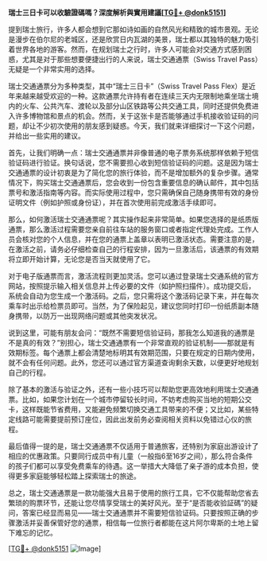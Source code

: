 **瑞士三日卡可以收驗證碼嗎？深度解析與實用建議[[TG💪+ @donk5151](https://t.me/s/donk5151)]**

提到瑞士旅行，许多人都会想到它那如诗如画的自然风光和精致的城市景观。无论是漫步在伯尔尼的老城区，还是欣赏日内瓦湖的美景，瑞士都以其独特的魅力吸引着世界各地的游客。然而，在规划瑞士之行时，许多人可能会对交通方式感到困惑，尤其是对于那些想要便捷出行的人来说，瑞士交通通票（Swiss Travel Pass）无疑是一个非常实用的选择。

瑞士交通通票分为多种类型，其中“瑞士三日卡”（Swiss Travel Pass Flex）是近年来越来越受欢迎的一种。这款通票允许持有者在连续三天内无限制地乘坐瑞士境内的火车、公共汽车、渡轮以及部分山区铁路等公共交通工具，同时还提供免费进入许多博物馆和景点的机会。然而，关于这张卡是否能够通过手机接收验证码的问题，却让不少初次使用的朋友感到疑惑。今天，我们就来详细探讨一下这个问题，并给出一些实用的建议。

首先，让我们明确一点：瑞士交通通票并非像普通的电子票务系统那样依赖于短信验证码进行验证。换句话说，您不需要担心收到短信验证码的问题。这是因为瑞士交通通票的设计初衷是为了简化您的旅行体验，而不是增加额外的复杂步骤。通常情况下，购买瑞士交通通票后，您会收到一份包含重要信息的确认邮件，其中包括票号和激活指南等内容。而实际使用过程中，您只需确保自己随身携带有效的身份证明文件（例如护照或身份证），并在首次使用前完成激活手续即可。

那么，如何激活瑞士交通通票呢？其实操作起来非常简单。如果您选择的是纸质版通票，那么激活过程需要您亲自前往车站的服务窗口或者指定代理处完成。工作人员会核对您的个人信息，并在您的通票上盖章以表明已激活状态。需要注意的是，在激活之前，请务必仔细检查自己的行程安排，因为一旦激活后，该通票的有效期将立即开始计算，无论您是否当天就使用了它。

对于电子版通票而言，激活流程则更加灵活。您可以通过登录瑞士交通系统的官方网站，按照提示输入相关信息并上传必要的文件（如护照扫描件）。成功提交后，系统会自动为您生成一个激活码。之后，您只需将这个激活码记录下来，并在每次乘车时出示给检票员即可。当然，为了保险起见，建议您同时打印一份纸质副本随身携带，以防万一出现网络问题或其他突发状况。

说到这里，可能有朋友会问：“既然不需要短信验证码，那我怎么知道我的通票是不是真的有效？”别担心，瑞士交通通票有一个非常直观的验证机制——那就是有效期标签。每个通票上都会清楚地标明其有效期范围，只要在规定的日期内使用，就不会有任何问题。此外，您还可以通过官方渠道查询剩余天数，以便更好地规划自己的行程。

除了基本的激活与验证之外，还有一些小技巧可以帮助您更高效地利用瑞士交通通票。比如，如果您计划在一个城市停留较长时间，不妨考虑购买当地的短期公交卡，这样既能节省费用，又能避免频繁切换交通工具带来的不便；又比如，某些特定线路可能需要提前预订座位，因此出发前务必查阅相关资料以免错过心仪的旅程。

最后值得一提的是，瑞士交通通票不仅适用于普通旅客，还特别为家庭出游设计了相应的优惠政策。只要同行成员中有儿童（一般指6至16岁之间），那么符合条件的孩子们都可以享受免费乘车的待遇。这一举措大大降低了亲子游的成本负担，使得更多家庭能够轻松踏上探索瑞士的旅途。

总之，瑞士交通通票是一款功能强大且易于使用的旅行工具，它不仅能帮助您省去繁琐的购票环节，还能让您尽情享受瑞士的美好风光。至于“是否能收验証碼”的疑问，答案已经显而易见——瑞士交通通票并不需要短信验证码。只要按照正确的步骤激活并妥善保管好您的通票，相信每一位旅行者都能在这片阿尔卑斯的土地上留下难忘的记忆。

[[TG💪+ @donk5151](https://t.me/s/donk5151) ![Image](https://i.postimg.cc/rwNCRYN7/Snipaste-2025-04-30-17-27-05.png)]